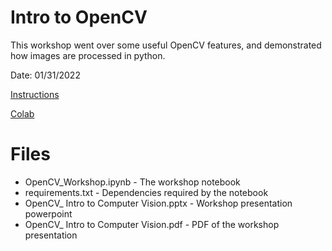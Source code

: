 # Intro to OpenCV

This workshop went over some useful OpenCV features,
and demonstrated how images are processed in python.

Date: 01/31/2022

[Instructions](https://www.notion.so/msu-ai/Workshop-Instructions-71ae82f6d8d9452586e6626ffb48e1b9)

[Colab](https://colab.research.google.com/drive/1Cv9h-JYpUwg7ZxH6VGwm-zX4Hb8hzy4f?usp=sharing)

# Files

- OpenCV_Workshop.ipynb - The workshop notebook
- requirements.txt - Dependencies required by the notebook
- OpenCV_ Intro to Computer Vision.pptx - Workshop presentation powerpoint
- OpenCV_ Intro to Computer Vision.pdf - PDF of the workshop presentation